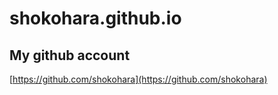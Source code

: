 # shokohara.github.io

## My github account
[https://github.com/shokohara](https://github.com/shokohara)
